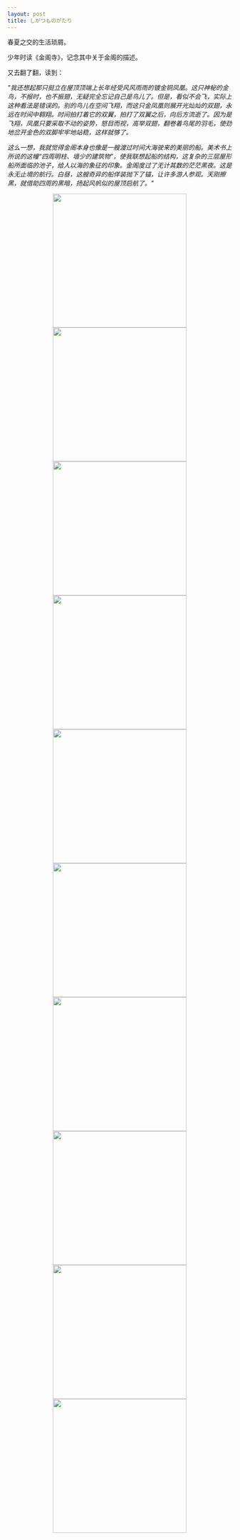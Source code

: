```yaml
---
layout: post
title: しがつものがたり
---
```


春夏之交的生活琐屑。

少年时读《金阁寺》，记念其中关于金阁的描述。

又去翻了翻，读到：

*"我还想起那只挺立在屋顶顶端上长年经受风风雨雨的镀金铜凤凰。这只神秘的金鸟，不报时，也不振翅，无疑完全忘记自己是鸟儿了。但是，看似不会飞，实际上这种看法是错误的。别的鸟儿在空间飞翔，而这只金凤凰则展开光灿灿的双翅，永远在时间中翱翔。时间拍打着它的双翼，拍打了双翼之后，向后方流逝了。因为是飞翔，凤凰只要采取不动的姿势，怒目而视，高举双翅，翻卷着鸟尾的羽毛，使劲地岔开金色的双脚牢牢地站稳，这样就够了。*

*这么一想，我就觉得金阁本身也像是一艘渡过时间大海驶来的美丽的船。美术书上所说的这幢“四周明柱、墙少的建筑物”，使我联想起船的结构，这复杂的三层屋形船所面临的池子，给人以海的象征的印象。金阁度过了无计其数的茫茫黑夜。这是永无止境的航行。白昼，这艘奇异的船佯装抛下了锚，让许多游人参观。天刚擦黑，就借助四周的黑暗，扬起风帆似的屋顶启航了。"*

<center class="half">
    <img src="https://i.postimg.cc/Cx88dLcv/20190430-DSCF0800.jpg" width="300"/>
    <img src="https://i.postimg.cc/W1V92KnJ/20190428-IMG-3093.jpg" width="300"/>
</center>

<center class="half">
<img src="https://i.postimg.cc/fbnMTMPf/20190429-DSCF0745.jpg" width="300"/>
<img src="https://i.postimg.cc/bdct97J0/20190428-DSCF0641.jpg" width="300"/>
</center>

<center class="half">
<img src="https://i.postimg.cc/Ss4QVm7x/20190429-DSCF0698.jpg" width="300"/>
<img src="https://i.postimg.cc/3xHK3KVC/20190428-IMG-3095.jpg" width="300"/>
</center>

<center class="half">
<img src="https://i.postimg.cc/fTPwpcjF/20190430-DSCF0839.jpg" width="300"/>
<img src="https://i.postimg.cc/0yJ8szVN/20190430-DSCF0895.jpg" width="300"/>
</center>

<center class="half">
<img src="https://i.postimg.cc/BZYsPTy6/20190501-DSCF0924.jpg" width="300"/>
<img src="https://i.postimg.cc/KvpzFSF0/20190501-IMG-3139.jpg" width="300"/>
</center>
